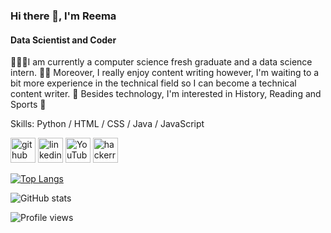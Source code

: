### Hi there 👋, I'm Reema
#### Data Scientist and Coder
👩🏻‍💻I am currently a computer science fresh graduate and a data science intern. 
✍🏼 Moreover, I really enjoy content writing however, I'm waiting to a bit more experience in the technical field so I can become a technical content writer.
📖 Besides technology, I'm interested in History, Reading and Sports 🏀

Skills: Python / HTML / CSS / Java / JavaScript



[<img src='https://cdn.jsdelivr.net/npm/simple-icons@3.0.1/icons/github.svg' alt='github' height='40'>](https://github.com/reemaalotaibi)  [<img src='https://cdn.jsdelivr.net/npm/simple-icons@3.0.1/icons/linkedin.svg' alt='linkedin' height='40'>](https://www.linkedin.com/in/reemaalotaibi/)  [<img src='https://cdn.jsdelivr.net/npm/simple-icons@3.0.1/icons/youtube.svg' alt='YouTube' height='40'>](https://www.youtube.com/channel/UC8wLUgxJjHTwa9-OM6OjBcA/playlists)  [<img src='https://cdn.jsdelivr.net/npm/simple-icons@3.0.1/icons/hackerrank.svg' alt='hackerrank' height='40'>](https://www.hackerrank.com/reemaalotaibi)  

[![Top Langs](https://github-readme-stats.vercel.app/api/top-langs/?username=reemaalotaibi)](https://github.com/anuraghazra/github-readme-stats)

![GitHub stats](https://github-readme-stats.vercel.app/api?username=reemaalotaibi&show_icons=true)  

![Profile views](https://gpvc.arturio.dev/reemaalotaibi)  
